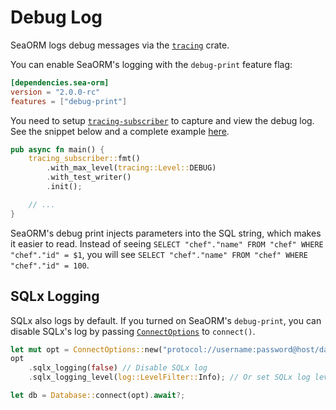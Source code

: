 # Debug Log

SeaORM logs debug messages via the [`tracing`](https://crates.io/crates/tracing) crate.

You can enable SeaORM's logging with the `debug-print` feature flag:

```toml
[dependencies.sea-orm]
version = "2.0.0-rc"
features = ["debug-print"]
```

You need to setup [`tracing-subscriber`](https://crates.io/crates/tracing-subscriber) to capture and view the debug log. See the snippet below and a complete example [here](https://github.com/SeaQL/sea-orm/blob/master/examples/actix_example/src/main.rs).

```rust
pub async fn main() {
    tracing_subscriber::fmt()
        .with_max_level(tracing::Level::DEBUG)
        .with_test_writer()
        .init();

    // ...
}
```

SeaORM's debug print injects parameters into the SQL string, which makes it easier to read. Instead of seeing `SELECT "chef"."name" FROM "chef" WHERE "chef"."id" = $1`, you will see `SELECT "chef"."name" FROM "chef" WHERE "chef"."id" = 100`.

## SQLx Logging

SQLx also logs by default. If you turned on SeaORM's `debug-print`, you can disable SQLx's log by passing [`ConnectOptions`](https://docs.rs/sea-orm/*/sea_orm/struct.ConnectOptions.html) to `connect()`.

```rust
let mut opt = ConnectOptions::new("protocol://username:password@host/database".to_owned());
opt
    .sqlx_logging(false) // Disable SQLx log
    .sqlx_logging_level(log::LevelFilter::Info); // Or set SQLx log level

let db = Database::connect(opt).await?;
```
